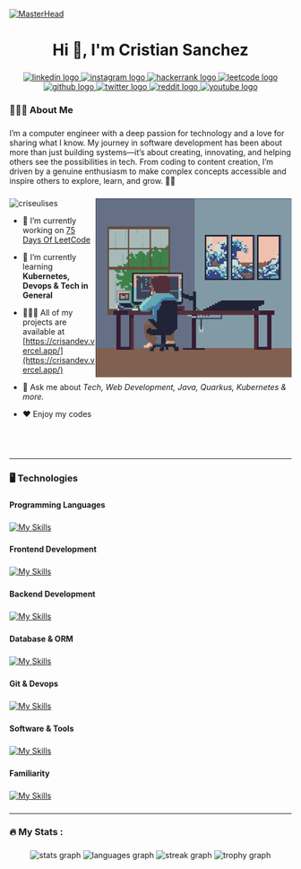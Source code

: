 [![MasterHead](https://mir-s3-cdn-cf.behance.net/project_modules/fs/22b22287602523.5dbd29081561d.gif)](https://crisandev.vercel.app)

###

<h1 align="center">Hi 👋, I'm Cristian Sanchez</h1>

###

<div align="center">
  <a href="https://www.linkedin.com/in/criseulises/" target="_blank">
    <img src="https://img.shields.io/static/v1?message=LinkedIn&logo=linkedin&label=&color=0077B5&logoColor=white&labelColor=&style=for-the-badge" height="25" alt="linkedin logo"  />
  </a>
  <a href="https://instagram.com/criseulises" target="_blank">
    <img src="https://img.shields.io/static/v1?message=Instagram&logo=instagram&label=&color=E4405F&logoColor=white&labelColor=&style=for-the-badge" height="25" alt="instagram logo"  />
  </a>
  <a href="https://www.hackerrank.com/criseulises" target="_blank">
    <img src="https://img.shields.io/static/v1?message=HackerRank&logo=hackerrank&label=&color=2EC866&logoColor=white&labelColor=&style=for-the-badge" height="25" alt="hackerrank logo"  />
  </a>
  <a href="https://leetcode.com/u/criseulises/" target="_blank">
    <img src="https://img.shields.io/static/v1?message=LeetCode&logo=leetcode&label=&color=FFA116&logoColor=white&labelColor=&style=for-the-badge" height="25" alt="leetcode logo"  />
  </a>
  <a href="https://github.com/criseulises" target="_blank">
    <img src="https://img.shields.io/static/v1?message=GitHub&logo=github&label=&color=181717&logoColor=white&labelColor=&style=for-the-badge" height="25" alt="github logo"  />
  </a>
  <a href="https://twitter.com/criseulises" target="_blank">
    <img src="https://img.shields.io/static/v1?message=Twitter&logo=twitter&label=&color=1DA1F2&logoColor=white&labelColor=&style=for-the-badge" height="25" alt="twitter logo"  />
  </a>
    <a href="https://www.reddit.com/user/criseulises" target="_blank">
    <img src="https://img.shields.io/static/v1?message=Reddit&logo=reddit&label=&color=FF4500&logoColor=white&labelColor=&style=for-the-badge" height="25" alt="reddit logo"  />
  </a>
  <a href="https://www.youtube.com/@criseulises" target="_blank">
    <img src="https://img.shields.io/static/v1?message=YouTube&logo=youtube&label=&color=FF0000&logoColor=white&labelColor=&style=for-the-badge" height="25" alt="youtube logo"  />
  </a>
</div>

###

<h3 align="left">👨🏻‍💻  About Me</h3>

###

<p align="left">I’m a computer engineer with a deep passion for technology and a love for sharing what I know. My journey in software development has been about more than just building systems—it’s about creating, innovating, and helping others see the possibilities in tech. From coding to content creation, I’m driven by a genuine enthusiasm to make complex concepts accessible and inspire others to explore, learn, and grow. 🚀💡</p>

###

<img align="right" alt="Coding" width="350" src="https://github.com/criseulises/shared-resources/blob/main/images/gif/1d11s820dgm91.gif">


<p align="left"> <img src="https://komarev.com/ghpvc/?username=criseulises&label=Profile%20views&color=0e75b6&style=flat" alt="criseulises" /> </p>

- 🔭 I’m currently working on [75 Days Of LeetCode](https://github.com/criseulises/75daysLeetCode)

- 🌱 I’m currently learning **Kubernetes, Devops & Tech in General**

- 👨🏻‍💻 All of my projects are available at [https://crisandev.vercel.app/](https://crisandev.vercel.app/)

- 💬 Ask me about *Tech, Web Development, Java, Quarkus, Kubernetes & more.*
  
- ❤️ Enjoy my codes

###

<br>
<br>

------------
<h3 align="left">🖥️   Technologies</h3>

###

<h4 align="left">Programming Languages</h4>

###

[![My Skills](https://skillicons.dev/icons?i=java,js,cpp,py&perline=8)](https://skillicons.dev)

###

<h4 align="left">Frontend Development</h4>

###

[![My Skills](https://skillicons.dev/icons?i=react,angular,bootstrap,html,css,sass,webpack&perline=8)](https://skillicons.dev)

###

<h4 align="left">Backend Development</h4>

###

[![My Skills](https://skillicons.dev/icons?i=spring,nodejs,express&perline=8)](https://skillicons.dev)

###

<h4 align="left">Database & ORM</h4>

###

[![My Skills](https://skillicons.dev/icons?i=mysql,mongodb,sequelize,hibernate&perline=8)](https://skillicons.dev)

###

<h4 align="left">Git & Devops</h4>

###

[![My Skills](https://skillicons.dev/icons?i=git,github,bitbucket,docker&perline=8)](https://skillicons.dev)

###

<h4 align="left">Software & Tools</h4>

###

[![My Skills](https://skillicons.dev/icons?i=figma,ai,postman,androidstudio,idea,vscode&perline=8)](https://skillicons.dev)

###

<h4 align="left">Familiarity</h4>

###

[![My Skills](https://skillicons.dev/icons?i=cs,flutter&perline=8)](https://skillicons.dev)

</div>

###

------------
<h3 align="left">🔥   My Stats :</h3>

###

<div align="center">
  <img src="https://github-readme-stats.vercel.app/api?username=criseulises&hide_title=false&hide_rank=false&show_icons=true&include_all_commits=true&count_private=true&disable_animations=false&theme=dracula&locale=en&hide_border=false&order=1" height="150" alt="stats graph"  />
  <img src="https://github-readme-stats.vercel.app/api/top-langs?username=criseulises&locale=en&hide_title=false&layout=compact&card_width=320&langs_count=5&theme=dracula&hide_border=false&order=2" height="150" alt="languages graph"  />
  <img src="https://streak-stats.demolab.com?user=criseulises&locale=en&mode=daily&theme=dracula&hide_border=false&border_radius=5&order=3" height="150" alt="streak graph"  />
  <img src="https://github-profile-trophy.vercel.app?username=criseulises&theme=dracula&column=-1&row=1&margin-w=8&margin-h=8&no-bg=false&no-frame=false&order=4" height="150" alt="trophy graph"  />
</div>

###
